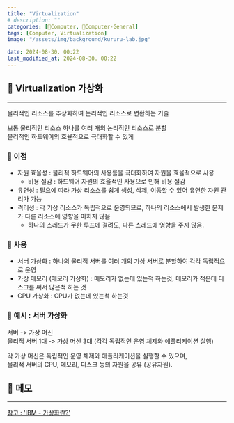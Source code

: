 ```yaml
---
title: "Virtualization"
# description: ""
categories: [💫Computer, 🌚Computer-General]
tags: [Computer, Virtualization]
image: "/assets/img/background/kururu-lab.jpg"

date: 2024-08-30. 00:22
last_modified_at: 2024-08-30. 00:22
---
```


## 💫 Virtualization 가상화

---

물리적인 리소스를 추상화하여 논리적인 리소스로 변환하는 기술  

보통 물리적인 리소스 하나를 여러 개의 논리적인 리소스로 분할  
물리적인 하드웨어의 효율적으로 극대화할 수 있게  

### 🫧 이점

- 자원 효율성 : 물리적 하드웨어의 사용률을 극대화하여 자원을 효율적으로 사용
  - 비용 절감 : 하드웨어 자원의 효율적인 사용으로 인해 비용 절감
- 유연성 : 필요에 따라 가상 리소스를 쉽게 생성, 삭제, 이동할 수 있어 유연한 자원 관리가 가능
- 격리성 : 각 가상 리소스가 독립적으로 운영되므로, 하나의 리소스에서 발생한 문제가 다른 리소스에 영향을 미치지 않음
  - 하나의 스레드가 무한 루프에 걸려도, 다른 스레드에 영향을 주지 않음.

### 🫧 사용

- 서버 가상화 : 하나의 물리적 서버를 여러 개의 가상 서버로 분할하여 각각 독립적으로 운영
- 가상 메모리 (메모리 가상화) : 메모리가 없는데 있는척 하는것, 메모리가 적은데 디스크를 써서 많은척 하는 것
- CPU 가상화 : CPU가 없는데 있는척 하는것

### 🫧 예시 : 서버 가상화

서버 -> 가상 머신  
물리적 서버 1대 -> 가상 머신 3대 (각각 독립적인 운영 체제와 애플리케이션 실행)  

각 가상 머신은 독립적인 운영 체제와 애플리케이션을 실행할 수 있으며,  
물리적 서버의 CPU, 메모리, 디스크 등의 자원을 공유 (공유자원).

## 💫 메모

---

[참고 : 'IBM - 가상화란?'](https://www.ibm.com/kr-ko/topics/virtualization)  

